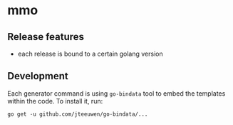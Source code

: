 # mmo

## Release features

- each release is bound to a certain golang version

## Development

Each generator command is using `go-bindata` tool to embed the templates within the code. To install it, run:
```
go get -u github.com/jteeuwen/go-bindata/...
```